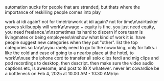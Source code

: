 automation sucks for people that are stranded, but thats where the importance of reskilling people comes into play

work at idi again? not for time\n\nwork at idi again? not for time\n\nairtasker proves skillsupply will work\n\nwage + equity is fine. you just need equity, you need freelance.\n\nsometimes its hard to discern if core team is livingmates or being employees\n\nshow what kind of work it is. have people suggest new categories when they put "other". list the top categories so far\n\nyou rarely need to go to the coworking, only for talks. i like the cold and ease of going to a nearby place at the hotel, to work\n\nuse the iphone cord to transfer all solo clips ferdi and mig clips and pod recordings to desktop, then descript. then make sure the video audio captions etc, is awesome, and post to IG X whatever. never let cowardice be a bottleneck on Feb 4, 2025 at 10:00 AM - 10:30 AM\n\n